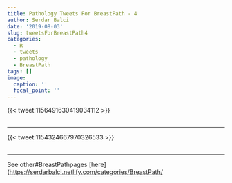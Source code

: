 ```yaml
---
title: Pathology Tweets For BreastPath - 4
author: Serdar Balci
date: '2019-08-03'
slug: tweetsForBreastPath4
categories:
  - R
  - tweets
  - pathology
  - BreastPath
tags: []
image:
  caption: ''
  focal_point: ''
---
```



{{< tweet 1156491630419034112 >}}
<br>
<br>
<hr>
{{< tweet 1154324667970326533 >}}
<br>
<br>
<hr>


See other#BreastPathpages [here](https://serdarbalci.netlify.com/categories/BreastPath/

